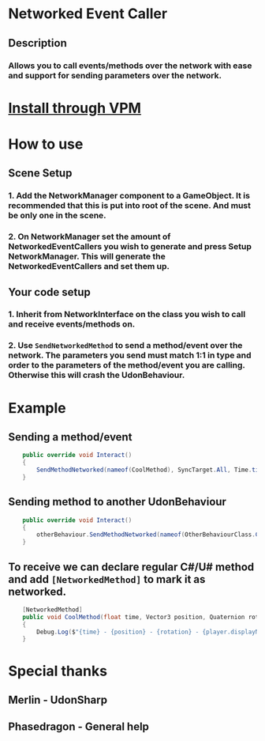 # Networked Event Caller
## Description
### Allows you to call events/methods over the network with ease and support for sending parameters over the network.
# [Install through VPM](https://miner28.github.io/NetworkedEventCaller/)

# How to use
## Scene Setup
### 1. Add the NetworkManager component to a GameObject. It is recommended that this is put into root of the scene. And must be only one in the scene.
### 2. On NetworkManager set the amount of NetworkedEventCallers you wish to generate and press Setup NetworkManager. This will generate the NetworkedEventCallers and set them up.
## Your code setup
### 1. Inherit from NetworkInterface on the class you wish to call and receive events/methods on.
### 2. Use `SendNetworkedMethod` to send a method/event over the network. The parameters you send must match 1:1 in type and order to the parameters of the method/event you are calling. Otherwise this will crash the UdonBehaviour.

# Example
## Sending a method/event
```csharp
    public override void Interact()
    {
        SendMethodNetworked(nameof(CoolMethod), SyncTarget.All, Time.time, new DataToken(transform.position), new DataToken(transform.rotation), new DataToken(Networking.LocalPlayer));
    }
```
## Sending method to another UdonBehaviour
```csharp
    public override void Interact()
    {
        otherBehaviour.SendMethodNetworked(nameof(OtherBehaviourClass.CoolMethod), SyncTarget.All, Time.time, new DataToken(transform.position), new DataToken(transform.rotation), new DataToken(Networking.LocalPlayer));
    }
```

## To receive we can declare regular C#/U# method and add `[NetworkedMethod]` to mark it as networked.
```csharp
    [NetworkedMethod]
    public void CoolMethod(float time, Vector3 position, Quaternion rotation, VRCPlayerApi player)
    {
        Debug.Log($"{time} - {position} - {rotation} - {player.displayName}");
    }
```


# Special thanks
## Merlin - UdonSharp
## Phasedragon - General help
